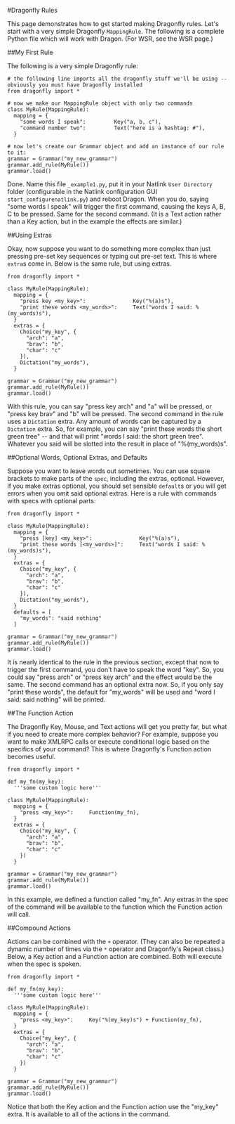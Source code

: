 #Dragonfly Rules

This page demonstrates how to get started making Dragonfly rules. Let's start with a very simple Dragonfly `MappingRule`. The following is a complete Python file which will work with Dragon. (For WSR, see the WSR page.)

##My First Rule

The following is a very simple Dragonfly rule:

```
# the following line imports all the dragonfly stuff we'll be using -- obviously you must have Dragonfly installed
from dragonfly import *

# now we make our MappingRule object with only two commands
class MyRule(MappingRule):
  mapping = {
    "some words I speak":         Key("a, b, c"),
    "command number two":         Text("here is a hashtag: #"),
  }

# now let's create our Grammar object and add an instance of our rule to it:
grammar = Grammar("my_new_grammar")
grammar.add_rule(MyRule())
grammar.load()
```

Done. Name this file `_example1.py`, put it in your Natlink `User Directory` folder (configurable in the Natlink configuration GUI `start_configurenatlink.py`) and reboot Dragon. When you do, saying "some words I speak" will trigger the first command, causing the keys A, B, C to be pressed. Same for the second command. (It is a Text action rather than a Key action, but in the example the effects are similar.)

##Using Extras

Okay, now suppose you want to do something more complex than just pressing pre-set key sequences or typing out pre-set text. This is where `extra`s come in. Below is the same rule, but using extras.

```
from dragonfly import *

class MyRule(MappingRule):
  mapping = {
    "press key <my_key>":               Key("%(a)s"),
    "print these words <my_words>":     Text("words I said: %(my_words)s"),
  }
  extras = {
    Choice("my_key", {
      "arch": "a",
      "brav": "b",
      "char": "c"
    }),
    Dictation("my_words"),
  }

grammar = Grammar("my_new_grammar")
grammar.add_rule(MyRule())
grammar.load()
```
With this rule, you can say "press key arch" and "a" will be pressed, or "press key brav" and "b" will be pressed. The second command in the rule uses a `Dictation` extra. Any amount of words can be captured by a `Dictation` extra. So, for example, you can say "print these words the short green tree" -- and that will print "words I said: the short green tree". Whatever you said will be slotted into the result in place of "%(my_words)s".

##Optional Words, Optional Extras, and Defaults

Suppose you want to leave words out sometimes. You can use square brackets to make parts of the `spec`, including the extras, optional. However, if you make extras optional, you should set sensible `default`s or you will get errors when you omit said optional extras. Here is a rule with commands with specs with optional parts:

```
from dragonfly import *

class MyRule(MappingRule):
  mapping = {
    "press [key] <my_key>":               Key("%(a)s"),
    "print these words [<my_words>]":     Text("words I said: %(my_words)s"),
  }
  extras = {
    Choice("my_key", {
      "arch": "a",
      "brav": "b",
      "char": "c"
    }),
    Dictation("my_words"),
  }
  defaults = [
    "my_words": "said nothing"
  ]

grammar = Grammar("my_new_grammar")
grammar.add_rule(MyRule())
grammar.load()
```
It is nearly identical to the rule in the previous section, except that now to trigger the first command, you don't have to speak the word "key". So, you could say "press arch" or "press key arch" and the effect would be the same. The second command has an optional extra now. So, if you only say "print these words", the default for "my_words" will be used and "word I said: said nothing" will be printed.

##The Function Action

The Dragonfly Key, Mouse, and Text actions will get you pretty far, but what if you need to create more complex behavior? For example, suppose you want to make XMLRPC calls or execute conditional logic based on the specifics of your command? This is where Dragonfly's Function action becomes useful.

```
from dragonfly import *

def my_fn(my_key):
  '''some custom logic here'''

class MyRule(MappingRule):
  mapping = {
    "press <my_key>":     Function(my_fn),
  }
  extras = {
    Choice("my_key", {
      "arch": "a",
      "brav": "b",
      "char": "c"
    })
  }

grammar = Grammar("my_new_grammar")
grammar.add_rule(MyRule())
grammar.load()
```
In this example, we defined a function called "my_fn". Any extras in the spec of the command will be available to the function which the Function action will call.

##Compound Actions

Actions can be combined with the `+` operator. (They can also be repeated a dynamic number of times via the `*` operator and Dragonfly's Repeat class.) Below, a Key action and a Function action are combined. Both will execute when the spec is spoken.
```
from dragonfly import *

def my_fn(my_key):
  '''some custom logic here'''

class MyRule(MappingRule):
  mapping = {
    "press <my_key>":     Key("%(my_key)s") + Function(my_fn),
  }
  extras = {
    Choice("my_key", {
      "arch": "a",
      "brav": "b",
      "char": "c"
    })
  }

grammar = Grammar("my_new_grammar")
grammar.add_rule(MyRule())
grammar.load()
```
Notice that both the Key action and the Function action use the "my_key" extra. It is available to all of the actions in the command.
